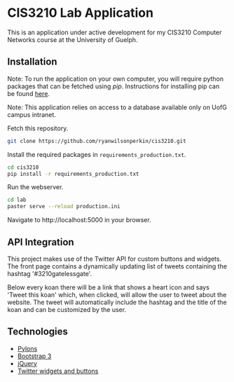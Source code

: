 CIS3210 Lab Application
=======================

This is an application under active development for my CIS3210 Computer
Networks course at the University of Guelph.

Installation
------------

Note: To run the application on your own computer, you will require python packages
that can be fetched using *pip*. Instructions for installing pip can be found 
[here](http://pip.readthedocs.org/en/latest/installing.html).

Note: This application relies on access to a database available only on UofG campus intranet.

Fetch this repository.
```bash
git clone https://github.com/ryanwilsonperkin/cis3210.git
```

Install the required packages in `requirements_production.txt`.
```bash
cd cis3210
pip install -r requirements_production.txt
```

Run the webserver.
```bash
cd lab
paster serve --reload production.ini
```

Navigate to http://localhost:5000 in your browser.

API Integration
---------------

This project makes use of the Twitter API for custom buttons and widgets.
The front page contains a dynamically updating list of tweets containing the
hashtag '#3210gatelessgate'. 

Below every koan there will be a link that shows a heart icon and says 'Tweet
this koan' which, when clicked, will allow the user to tweet about the website.
The tweet will automatically include the hashtag and the title of the koan and
can be customized by the user.

Technologies
------------
* [Pylons](http://www.pylonsproject.org/projects/pylons-framework/about)
* [Bootstrap 3](http://getbootstrap.com/)
* [jQuery](http://jquery.com/)
* [Twitter widgets and buttons](https://twitter.com/settings/widgets)
